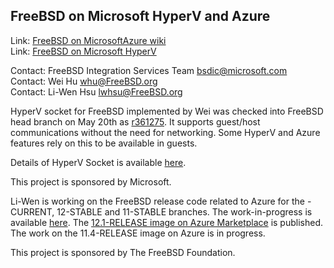 ## FreeBSD on Microsoft HyperV and Azure ##

Link: [FreeBSD on MicrosoftAzure wiki](https://wiki.freebsd.org/MicrosoftAzure)  
Link: [FreeBSD on Microsoft HyperV](https://wiki.freebsd.org/HyperV)  

Contact: FreeBSD Integration Services Team <bsdic@microsoft.com>  
Contact: Wei Hu <whu@FreeBSD.org>  
Contact: Li-Wen Hsu <lwhsu@FreeBSD.org>  

HyperV socket for FreeBSD implemented by Wei was checked into FreeBSD head
branch on May 20th as
[r361275](https://svnweb.freebsd.org/changeset/base/r361275). It supports
guest/host communications without the need for networking.  Some HyperV
and Azure features rely on this to be available in guests.

Details of HyperV Socket is available [here](https://docs.microsoft.com/en-us/virtualization/hyper-v-on-windows/user-guide/make-integration-service).

This project is sponsored by Microsoft.

Li-Wen is working on the FreeBSD release code related to Azure for the -CURRENT, 12-STABLE and 11-STABLE branches.
The work-in-progress is available [here](https://reviews.freebsd.org/D23804).
The [12.1-RELEASE image on Azure Marketplace](https://azuremarketplace.microsoft.com/en-us/marketplace/apps/thefreebsdfoundation.freebsd-12_1) is published.
The work on the 11.4-RELEASE image on Azure is in progress.

This project is sponsored by The FreeBSD Foundation.
